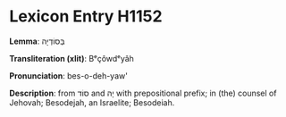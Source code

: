 # Lexicon Entry H1152

**Lemma**: בְּסוֹדְיָה

**Transliteration (xlit)**: Bᵉçôwdᵉyâh

**Pronunciation**: bes-o-deh-yaw'

**Description**:
from סוֹד and יָהּ with prepositional prefix; in (the) counsel of Jehovah; Besodejah, an Israelite; Besodeiah.
